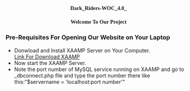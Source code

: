 <!--# Dark_Riders-woc_4.0-
This is an E-commerce Website(prototype).
To run this website on your system,there are few things that you have to do
1.Download and install XAMPP Server on your system.
2.Then create a database named as 'darkriders' using myphp admin.
3.After that import the file 'darkriders.sql' on your 'darkrider' data base.
4.Now according to your XAMPP setting you can modify the file '_dbconnect.php'in '\project\partials' file if with  default setting it is not working.-->
<!DOCTYPE html>
<html>
  <head>
    <style></style>
  </head>
  <body>
    <h1 style = "text-align:center;font-size:1.5vw;font-weight:bold;font-family:arail;">Dark_Riders-WOC_4.0_</h1>
    <h2 style = "text-align:center;font-size:1.5vw;font-weight:bold;font-family:arail;">Welcome To Our Project</h2>
    <h3>Pre-Requisites For Opening Our Website on Your Laptop</h3>
    <ul>
      <li>Donwload and Install XAAMP Server on Your Computer.</li>
      <a href = "https://www.apachefriends.org/download.html">Link For Download XAAMP</a>
      <li>Now start the XAAMP Server.</li>
      <li>Note the port number of MySQL service running on XAAMP and go to _dbconnect.php file and type the port number there like this:"$servername = 'localhost:port number'"
    </ul>
  </body>

